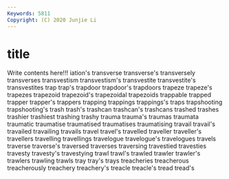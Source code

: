```yaml
---
Keywords: 5811
Copyright: (C) 2020 Junjie Li
---
```


# title

Write contents here!!!
iation's 
transverse 
transverse's
transversely 
transverses 
transvestism 
transvestism's 
transvestite 
transvestite's 
transvestites 
trap 
trap's 
trapdoor
trapdoor's 
trapdoors 
trapeze 
trapeze's 
trapezes 
trapezoid 
trapezoid's 
trapezoidal 
trapezoids 
trappable
trapped 
trapper 
trapper's 
trappers 
trapping 
trappings 
trappings's 
traps 
trapshooting 
trapshooting's
trash 
trash's 
trashcan 
trashcan's 
trashcans 
trashed 
trashes 
trashier 
trashiest 
trashing
trashy 
trauma 
trauma's 
traumas 
traumata 
traumatic 
traumatise 
traumatised 
traumatises 
traumatising
travail 
travail's 
travailed 
travailing 
travails 
travel 
travel's 
travelled 
traveller 
traveller's
travellers 
travelling 
travellings 
travelogue 
travelogue's 
travelogues 
travels 
traverse 
traverse's 
traversed
traverses 
traversing 
travestied 
travesties 
travesty 
travesty's 
travestying 
trawl 
trawl's 
trawled
trawler 
trawler's 
trawlers 
trawling 
trawls 
tray 
tray's 
trays 
treacheries 
treacherous
treacherously 
treachery 
treachery's 
treacle 
treacle's 
tread 
tread's 
